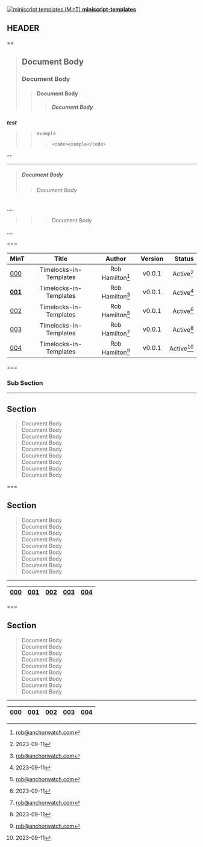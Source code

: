 [![miniscript templates (MinT)
](https://avatars.githubusercontent.com/u/7424983?s=10) **miniscript-templates** ](https://github.com/Blockstream/miniscript-templates)


##	 HEADER

==

>## Document Body	
>### Document Body	
>>#### Document Body	
>>>##### Document Body
***test***
>>	<code>example</code>
>>>		<code>example</code>
--


---

>##### Document Body	
>>###### Document Body	

....

>>>Document Body
>>>

....

===

<center>

| MinT              |           Title          |               Author      |      Version     |       Status |
|:----------------- |:------------------------:|:-------------------------:|:----------------:|-------------:|
| [000](MinT-000.md)|  Timelocks-in-Templates  |   Rob Hamilton[^email0]   |           v0.0.1 | Active[^000] |
| **[001](MinT-001.md)**|  Timelocks-in-Templates  |   Rob Hamilton[^email1]   |           v0.0.1 | Active[^001] |
| [002](MinT-002.md)|  Timelocks-in-Templates  |   Rob Hamilton[^email2]   |           v0.0.1 | Active[^002] |
| [003](MinT-003.md)|  Timelocks-in-Templates  |   Rob Hamilton[^email3]   |           v0.0.1 | Active[^003] |
| [004](MinT-004.md)|  Timelocks-in-Templates  |   Rob Hamilton[^email4]   |           v0.0.1 | Active[^004] |


</center> 

===

### Sub Section


---

## Section

>Document Body	
>Document Body	
>Document Body	
>Document Body	
>Document Body	
>Document Body	
>Document Body	
>Document Body	
>Document Body	

===

## Section

>Document Body	
>Document Body	
>Document Body	
>Document Body	
>Document Body	
>Document Body	
>Document Body	
>Document Body	
>Document Body	


<center>

---

<!-- breadcrumbs --->

|[000](MinT-000.md)|[001](MinT-001.md)|[002](MinT-002.md)|[003](MinT-003.md)|[004](MinT-004.md)|
|----------|----------|----------|----------|----------|


</center> 

===

## Section

>Document Body	
>Document Body	
>Document Body	
>Document Body	
>Document Body	
>Document Body	
>Document Body	
>Document Body	
>Document Body


<center>

---

<!-- footer --->

|[000](MinT-000.md)|[001](MinT-001.md)|[002](MinT-002.md)|[003](MinT-003.md)|[004](MinT-004.md)|
|----------|----------|----------|----------|----------|


</center> 

<!-- 000 --->
<!--- email as footnote---->
[^email0]: rob@anchorwatch.com
<!--- status as footnote---->
[^000]: 2023-09-11

<!-- 001 --->
<!--- email as footnote---->
[^email1]: rob@anchorwatch.com
<!--- status as footnote---->
[^001]: 2023-09-11

<!-- 002 --->
<!--- email as footnote---->
[^email2]: rob@anchorwatch.com
<!--- status as footnote---->
[^002]: 2023-09-11

<!-- 003 --->
<!--- email as footnote---->
[^email3]: rob@anchorwatch.com
<!--- status as footnote---->
[^003]: 2023-09-11

<!-- 004 --->
<!--- email as footnote---->
[^email4]: rob@anchorwatch.com
<!--- status as footnote---->
[^004]: 2023-09-11


